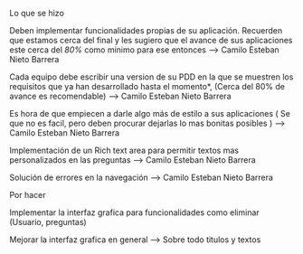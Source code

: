 Lo que se hizo

Deben implementar funcionalidades propias de su aplicación. Recuerden que estamos cerca del final y les sugiero que el avance de sus aplicaciones este cerca del *80%* como minimo para ese entonces --> Camilo Esteban Nieto Barrera

Cada equipo debe escribir una version de su PDD en la que se muestren los requisitos que ya han desarrollado hasta el momento*, (Cerca del 80% de avance es recomendable) --> Camilo Esteban Nieto Barrera

Es hora de que empiecen a darle algo más de estilo a sus aplicaciones ( Se que no es facil, pero deben procurar dejarlas lo mas bonitas posibles ) --> Camilo Esteban Nieto Barrera

Implementación de un Rich text area para permitir textos mas personalizados en las preguntas --> Camilo Esteban Nieto Barrera

Solución de errores en la navegación --> Camilo Esteban Nieto Barrera

Por hacer

Implementar la interfaz grafica para funcionalidades como eliminar (Usuario, preguntas)

Mejorar la interfaz grafica en general --> Sobre todo titulos y textos